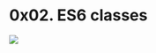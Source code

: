# 0x02. ES6 classes

![](https://s3.amazonaws.com/alx-intranet.hbtn.io/uploads/medias/2019/12/817248fb77fb5c2cef3f.jpeg?X-Amz-Algorithm=AWS4-HMAC-SHA256&X-Amz-Credential=AKIARDDGGGOUSBVO6H7D%2F20230126%2Fus-east-1%2Fs3%2Faws4_request&X-Amz-Date=20230126T181019Z&X-Amz-Expires=86400&X-Amz-SignedHeaders=host&X-Amz-Signature=ca4597257db3e73d7d4dfeace0feadd47611bed375ae60969ceda96c967e8f39)